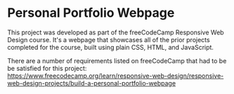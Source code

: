 # Personal Portfolio Webpage

This project was developed as part of the freeCodeCamp Responsive Web Design course. It's a webpage that showcases all of the prior projects completed for the course, built using plain CSS, HTML, and JavaScript.


There are a number of requirements listed on freeCodeCamp that had to be be satisfied for this project:  
https://www.freecodecamp.org/learn/responsive-web-design/responsive-web-design-projects/build-a-personal-portfolio-webpage

